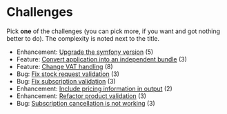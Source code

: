 Challenges
==========
Pick **one** of the challenges (you can pick more, if you want and got nothing better to do). The complexity is noted next to the title.

* Enhancement: [Upgrade the symfony version](upgrade_symfony_version.md) (5)
* Feature: [Convert application into an independent bundle](convert_application_in_a_reusable_bundle.md) (3)
* Feature: [Change VAT handling](change_vat_handling.md) (8)
* Bug: [Fix stock request validation](fix_stock_request_validation.md) (3)
* Bug: [Fix subscription validation](fix_subscription_validation_bug.md) (3)
* Enhancement: [Include pricing information in output](include_pricing_information_in_subscription.md) (2)
* Enhancement: [Refactor product validation](refactor_product_validation.md) (3)
* Bug: [Subscription cancellation is not working](cancellation_not_working.md) (3)

